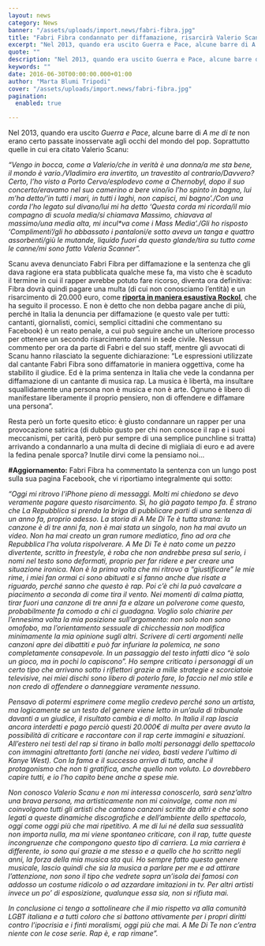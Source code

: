 ```yaml
---
layout: news
category: News
banner: "/assets/uploads/import.news/fabri-fibra.jpg"
title: "Fabri Fibra condannato per diffamazione, risarcirà Valerio Scanu con 20.000 euro"
excerpt: "Nel 2013, quando era uscito Guerra e Pace, alcune barre di A me di te non erano certo passate inosservate agli occhi del mondo del pop. Soprattutto quelle in cui era citato Valerio Scanu:  “Vengo in bocca, come a Valerio/che in verità è una donna/a me sta bene, il mondo è vario./Vladimiro era invertito, un [&hellip"
quote: ""
description: "Nel 2013, quando era uscito Guerra e Pace, alcune barre di A me di te non erano certo passate inosservate agli occhi del mondo del pop. Soprattutto quelle in cui era citato Valerio Scanu:  “Vengo in bocca, come a Valerio/che in verità è una donna/a me sta bene, il mondo è vario./Vladimiro era invertito, un [&hellip"
keywords: ""
date: 2016-06-30T00:00:00.000+01:00
author: "Marta Blumi Tripodi"
cover: "/assets/uploads/import.news/fabri-fibra.jpg"
pagination:
  enabled: true

---
```


Nel 2013, quando era uscito _Guerra e Pace_, alcune barre di _A me di te_ non erano certo passate inosservate agli occhi del mondo del pop. Soprattutto quelle in cui era citato Valerio Scanu:

 _“Vengo in bocca, come a Valerio/che in verità è una donna/a me sta bene, il mondo è vario./Vladimiro era invertito, un travestito al contrario/Davvero? Certo, l’ho visto a Porto Cervo/esplodevo come a Chernobyl, dopo il suo concerto/eravamo nel suo camerino a bere vino/io l’ho spinto in bagno, lui m’ha detto/’in tutti i mari, in tutti i laghi, non capisci, mi bagno’./Con una corda l’ho legato sul divano/lui mi ha detto ‘Questa corda mi ricorda/il mio compagno di scuola media/si chiamava Massimo, chiavava al massimo/una media alta, mi incul\*va come i Mass Media’./Gli ho risposto ‘Complimenti’/gli ho abbassato i pantaloni/e sotto aveva un tanga e quattro assorbenti/giù le mutande, liquido fuori da questo glande/tira su tutto come le canne/mi sono fatto Valeria Scanner”._

Scanu aveva denunciato Fabri Fibra per diffamazione e la sentenza che gli dava ragione era stata pubblicata qualche mese fa, ma visto che è scaduto il termine in cui il rapper avrebbe potuto fare ricorso, diventa ora definitiva: Fibra dovrà quindi pagare una multa (di cui non conosciamo l’entità) e un risarcimento di 20.000 euro, come [**riporta in maniera esaustiva Rockol**](http://www.rockol.it/news-660107/fabri-fibra-valerio-scanu-a-me-te-condannato?refresh%5Fce), che ha seguito il processo. E non è detto che non debba pagare anche di più, perché in Italia la denuncia per diffamazione (e questo vale per tutti: cantanti, giornalisti, comici, semplici cittadini che commentano su Facebook) è un reato penale, a cui può seguire anche un ulteriore processo per ottenere un secondo risarcimento danni in sede civile. Nessun commento per ora da parte di Fabri e del suo staff, mentre gli avvocati di Scanu hanno rilasciato la seguente dichiarazione: “Le espressioni utilizzate dal cantante Fabri Fibra sono diffamatorie in maniera oggettiva, come ha stabilito il giudice. Ed è la prima sentenza in Italia che vede la condanna per diffamazione di un cantante di musica rap. La musica è libertà, ma insultare squallidamente una persona non è musica e non è arte. Ognuno è libero di manifestare liberamente il proprio pensiero, non di offendere e diffamare una persona”.

Resta però un forte quesito etico: è giusto condannare un rapper per una provocazione satirica (di dubbio gusto per chi non conosce il rap e i suoi meccanismi, per carità, però pur sempre di una semplice punchline si tratta) arrivando a condannarlo a una multa di decine di migliaia di euro e ad avere la fedina penale sporca? Inutile dirvi come la pensiamo noi…

**#Aggiornamento:** Fabri Fibra ha commentato la sentenza con un lungo post sulla sua pagina Facebook, che vi riportiamo integralmente qui sotto:

_“Oggi mi ritrovo l’iPhone pieno di messaggi. Molti mi chiedono se devo veramente pagare questo risarcimento. Sì, ho gìà pagato tempo fa. È strano che La Repubblica si prenda la briga di pubblicare parti di una sentenza di un anno fa, proprio adesso. La storia di A Me Di Te è tutta strana: la canzone è di tre anni fa, non è mai stata un singolo, non ha mai avuto un video. Non ha mai creato un gran rumore mediatico, fino ad ora che Repubblica l’ha voluta rispolverare. A Me Di Te è nato come un pezzo divertente, scritto in freestyle, è roba che non andrebbe presa sul serio, i nomi nel testo sono deformati, proprio per far ridere e per creare una situazione ironica. Non è la prima volta che mi ritrovo a “giustificare” le mie rime, i miei fan ormai ci sono abituati e si fanno anche due risate a riguardo, perché sanno che questo è rap. Poi c’è chi la può cavalcare a piacimento a seconda di come tira il vento. Nei momenti di calma piatta, tirar fuori una canzone di tre anni fa e alzare un polverone come questo, probabilmente fa comodo a chi ci guadagna. Voglio solo chiarire per l’ennesima volta la mia posizione sull’argomento: non solo non sono omofobo, ma l’orientamento sessuale di chicchessia non modifica minimamente la mia opinione sugli altri. Scrivere di certi argomenti nelle canzoni apre dei dibattiti e può far infuriare la polemica, ne sono completamente consapevole. In un passaggio del testo infatti dico “è solo un gioco, ma in pochi lo capiscono”. Ho sempre criticato i personaggi di un certo tipo che arrivano sotto i riflettori grazie a mille strategie e scorciatoie televisive, nei miei dischi sono libero di poterlo fare, lo faccio nel mio stile e non credo di offendere o danneggiare veramente nessuno._

_Pensavo di potermi esprimere come meglio credevo perché sono un artista, ma logicamente se un testo del genere viene letto in un’aula di tribunale davanti a un giudice, il risultato cambia e di molto. In Italia il rap lascia ancora interdetti e pago perciò questi 20.000€ di multa per avere avuto la possibilità di criticare e raccontare con il rap certe immagini e situazioni. All’estero nei testi del rap si tirano in ballo molti personaggi dello spettacolo con immagini altrettanto forti (anche nei video, basti vedere l’ultimo di Kanye West). Con la fama e il successo arriva di tutto, anche il protagonismo che non ti gratifica, anche quello non voluto. Lo dovrebbero capire tutti, e io l’ho capito bene anche a spese mie._

_Non conosco Valerio Scanu e non mi interessa conoscerlo, sarà senz’altro una brava persona, ma artisticamente non mi coinvolge, come non mi coinvolgono tutti gli artisti che cantano canzoni scritte da altri e che sono legati a queste dinamiche discografiche e dell’ambiente dello spettacolo, oggi come oggi più che mai ripetitivo. A me di lui né della sua sessualità non importa nulla, ma mi viene spontaneo criticare, con il rap, tutte queste incongruenze che compongono questo tipo di carriera. La mia carriera è differente, io sono qui grazie a me stesso e a quello che ho scritto negli anni, la forza della mia musica sta qui. Ho sempre fatto questo genere musicale, lascio quindi che sia la musica a parlare per me e ad attirare l’attenzione, non sono il tipo che vedrete sopra un’isola dei famosi con addosso un costume ridicolo o ad azzardare imitazioni in tv. Per altri artisti invece un po’ di esposizione, qualunque essa sia, non si rifiuta mai._

_In conclusione ci tengo a sottolineare che il mio rispetto va alla comunità LGBT italiana e a tutti coloro che si battono attivamente per i propri diritti contro l’ipocrisia e i finti moralismi, oggi più che mai. A Me Di Te non c’entra niente con le cose serie. Rap è, e rap rimane”._